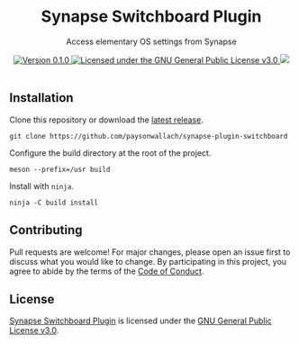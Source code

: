 <div align="center">
  <h1>Synapse Switchboard Plugin</h1>
  <p>Access elementary OS settings from Synapse</p>
  <a href="https://github.com/paysonwallach/synapse-plugin-switchboard/releases/latest">
    <img alt="Version 0.1.0" src="https://img.shields.io/badge/version-0.1.0-red.svg?cacheSeconds=2592000&style=flat-square" />
  </a>
  <a href="https://github.com/paysonwallach/synapse-plugin-switchboard/blob/master/LICENSE" target="\_blank">
    <img alt="Licensed under the GNU General Public License v3.0" src="https://img.shields.io/github/license/paysonwallach/synapse-plugin-switchboard?style=flat-square" />
  <a href=https://buymeacoffee.com/paysonwallach>
    <img src=https://img.shields.io/badge/donate-Buy%20me%20a%20coffe-yellow?style=flat-square>
  </a>
  <br>
  <br>
</div>

## Installation

Clone this repository or download the [latest release](https://github.com/paysonwallach/synapse-plugin-switchboard/releases/latest).

```shell
git clone https://github.com/paysonwallach/synapse-plugin-switchboard
```

Configure the build directory at the root of the project.

```shell
meson --prefix=/usr build
```

Install with `ninja`.

```shell
ninja -C build install
```

## Contributing

Pull requests are welcome! For major changes, please open an issue first to discuss what you would like to change. By participating in this project, you agree to abide by the terms of the [Code of Conduct](https://github.com/paysonwallach/synapse-plugin-switchboard/blob/master/CODE_OF_CONDUCT.md).

## License

[Synapse Switchboard Plugin](https://github.com/paysonwallach/synapse-plugin-switchboard) is licensed under the [GNU General Public License v3.0](https://github.com/paysonwallach/synapse-plugin-switchboard/blob/master/LICENSE).
